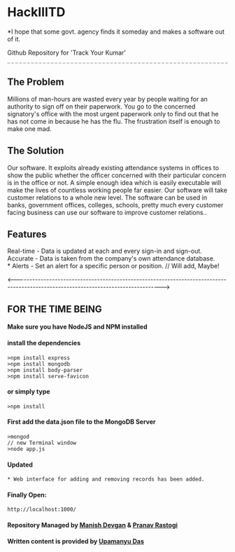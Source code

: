 # HackIIITD

*I hope that some govt. agency finds it someday and makes a software out of it.

Github Repository for 'Track Your Kumar'

<div style="border-bottom: 3px dashed #ccc"></div>

## The Problem

Millions of man-hours are wasted every year by people waiting for an authority to sign off on their paperwork. You go to the concerned signatory's office with the most urgent paperwork only to find out that he has not come in because he has the flu. The frustration itself is enough to make one mad.

## The Solution

Our software. It exploits already existing attendance systems in offices to show the public whether the officer concerned with their particular concern is in the office or not. A simple enough idea which is easily executable will make the lives of countless working people far easier. Our software will take customer relations to a whole new level. The software can be used in banks, government offices, colleges, schools, pretty much every customer facing business can use our software to improve customer relations.. 

## Features

Real-time - Data is updated at each and every sign-in and sign-out.<br>
Accurate - Data is taken from the company's own attendance database.<br>
        * Alerts - Set an alert for a specific person or position. // Will add, Maybe!

<---------------------------------------------------------------------------------------------------------------------------------->

## FOR THE TIME BEING
#### Make sure you have NodeJS and NPM installed
#### install the dependencies
    >npm install express
    >npm install mongodb
    >npm install body-parser
    >npm install serve-favicon
    
#### or simply type
    >npm install

#### First add the data.json file to the MongoDB Server
    >mongod
    // new Terminal window
    >node app.js
    
    
#### Updated
    * Web interface for adding and removing records has been added.

#### Finally Open:
    http://localhost:1000/

#### Repository Managed by [Manish Devgan](https://github.com/gabru-md) & [Pranav Rastogi](https://github.com/pranav-rastogi)
#### Written content is provided by [Upamanyu Das](https://www.facebook.com/profile.php?id=100013171476679)
